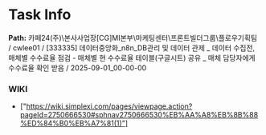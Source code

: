 # Task Info

**Path:** 카페24(주)\본사사업장\[CG]MI본부\마케팅센터\프론트빌더그룹\플로우기획팀 / cwlee01 / [333335] 데이터중앙화_n8n_DB관리 및 데이터 관제 _ 데이터 수집전, 매체별 수수료율 점검 - 매체별 현 수수료율 테이블(구글시트) 공유 _ 매체 담당자에게 수수료율 확인 받음 / 2025-09-01_00-00-00

### WIKI
- ["https://wiki.simplexi.com/pages/viewpage.action?pageId=2750666530#sphnav2750666530%EB%AA%A8%EB%8B%88%ED%84%B0%EB%A7%81(1)"]

